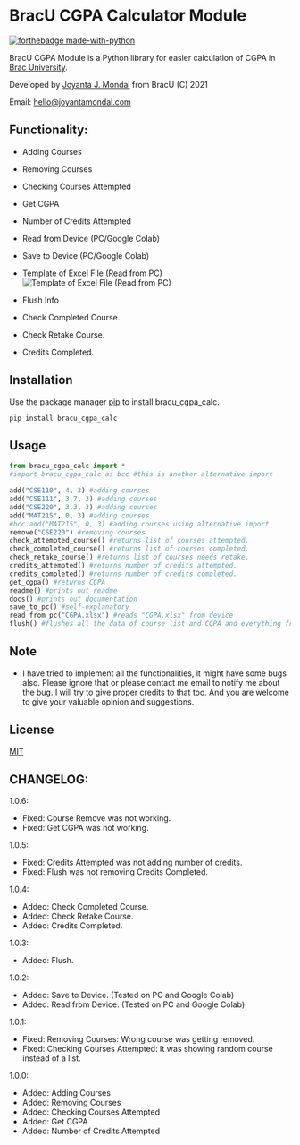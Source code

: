 # BracU CGPA Calculator Module

[![forthebadge made-with-python](http://ForTheBadge.com/images/badges/made-with-python.svg)](https://www.python.org/) 

BracU CGPA Module is a Python library for easier calculation of CGPA in [Brac University](https://www.bracu.ac.bd/). 

Developed by [Joyanta J. Mondal](https://github.com/lepotatoguy) from BracU (C) 2021

Email: hello@joyantamondal.com

## Functionality:

- Adding Courses
- Removing Courses
- Checking Courses Attempted 
- Get CGPA
- Number of Credits Attempted
- Read from Device (PC/Google Colab)
- Save to Device (PC/Google Colab)

- Template of Excel File (Read from PC)
![Template of Excel File (Read from PC)](https://i.postimg.cc/1R7q78nt/getfrompc.png)

- Flush Info
- Check Completed Course. 
- Check Retake Course. 
- Credits Completed.

## Installation

Use the package manager [pip](https://pip.pypa.io/en/stable/) to install bracu_cgpa_calc.

```
pip install bracu_cgpa_calc
```



## Usage

```python
from bracu_cgpa_calc import *
#import bracu_cgpa_calc as bcc #this is another alternative import

add("CSE110", 4, 3) #adding courses
add("CSE111", 3.7, 3) #adding courses
add("CSE220", 3.3, 3) #adding courses
add("MAT215", 0, 3) #adding courses
#bcc.add("MAT215", 0, 3) #adding courses using alternative import
remove("CSE220") #removing courses
check_attempted_course() #returns list of courses attempted.
check_completed_course() #returns list of courses completed.
check_retake_course() #returns list of courses needs retake.
credits_attempted() #returns number of credits attempted.
credits_completed() #returns number of credits completed.
get_cgpa() #returns CGPA
readme() #prints out readme
docs() #prints out documentation
save_to_pc() #self-explanatory
read_from_pc("CGPA.xlsx") #reads "CGPA.xlsx" from device
flush() #flushes all the data of course list and CGPA and everything from the code
```
## Note 
- I have tried to implement all the functionalities, it might have some bugs also. Please ignore that or please contact me email to notify me about the bug. I will try to give proper credits to that too. And you are welcome to give your valuable opinion and suggestions.

## License
[MIT](https://choosealicense.com/licenses/mit/)


## CHANGELOG:

1.0.6:
- Fixed: Course Remove was not working. 
- Fixed: Get CGPA was not working. 

1.0.5:
- Fixed: Credits Attempted was not adding number of credits. 
- Fixed: Flush was not removing Credits Completed. 

1.0.4:
- Added: Check Completed Course. 
- Added: Check Retake Course. 
- Added: Credits Completed.

1.0.3:
- Added: Flush.

1.0.2:
- Added: Save to Device. (Tested on PC and Google Colab)
- Added: Read from Device. (Tested on PC and Google Colab)

1.0.1:
- Fixed: Removing Courses: Wrong course was getting removed.
- Fixed: Checking Courses Attempted: It was showing random course instead of a list.

1.0.0:

- Added: Adding Courses
- Added: Removing Courses
- Added: Checking Courses Attempted 
- Added: Get CGPA
- Added: Number of Credits Attempted